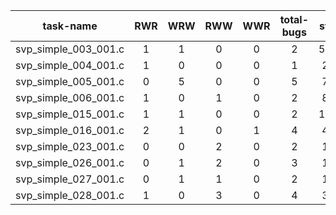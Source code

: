 | task-name | RWR | WRW | RWW | WWR | total-bugs| state | total time(ms) |
| :---: | :---: | :---: | :---: | :---: | :---: | :---: | :---: | 
| svp_simple_003_001.c | 1 | 1 | 0 | 0 | 2 | 5764 | 1641 |
| svp_simple_004_001.c | 1 | 0 | 0 | 0 | 1 | 235 | 111 |
| svp_simple_005_001.c | 0 | 5 | 0 | 0 | 5 | 769 | 401 |
| svp_simple_006_001.c | 1 | 0 | 1 | 0 | 2 | 863 | 511 |
| svp_simple_015_001.c | 1 | 1 | 0 | 0 | 2 | 1573 | 392 |
| svp_simple_016_001.c | 2 | 1 | 0 | 1 | 4 | 492 | 212 |
| svp_simple_023_001.c | 0 | 0 | 2 | 0 | 2 | 163 | 111 |
| svp_simple_026_001.c | 0 | 1 | 2 | 0 | 3 | 123 | 93 |
| svp_simple_027_001.c | 0 | 1 | 1 | 0 | 2 | 116 | 92 |
| svp_simple_028_001.c | 1 | 0 | 3 | 0 | 4 | 375 | 221 |
